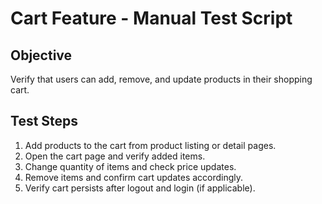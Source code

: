 # Cart Feature - Manual Test Script

## Objective
Verify that users can add, remove, and update products in their shopping cart.

## Test Steps
1. Add products to the cart from product listing or detail pages.
2. Open the cart page and verify added items.
3. Change quantity of items and check price updates.
4. Remove items and confirm cart updates accordingly.
5. Verify cart persists after logout and login (if applicable).
